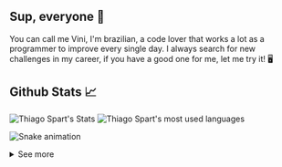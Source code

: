 ## Sup, everyone 👋

You can call me Vini, I'm brazilian, a code lover that works a lot as a programmer to improve every single day. I always search for new challenges in my career, if you have a good one for me, let me try it! 🖥️

## Github Stats 📈

<img src="https://github-readme-stats.vercel.app/api?username=viniciusgugelmin&show_icons=true&count_private=true&theme=midnight-purple" alt="Thiago Spart's Stats" />

<img src="https://github-readme-stats.vercel.app/api/top-langs/?username=viniciusgugelmin&layout=compact&theme=midnight-purple" alt="Thiago Spart's most used languages" />

![Snake animation](https://github.com/viniciusgugelmin/viniciusgugelmin/blob/output/github-contribution-grid-snake.svg)

<!--
## My contribution streak 🔥

<a href="https://github.com/viniciusgugelmin/github-readme-streak-stats">
  <img src="https://github-readme-streak-stats.herokuapp.com/?user=viniciusgugelmin&theme=midnight-purple#version3" alt="Vinícius Gugelmin's streak stats"/>
</a>
-->

<details>
<summary>
	See more
</summary>

## My skills 📜

- HTML
- CSS
- SASS
- Bootstrap
- Vuetify
- Javascript
- Vue.js
- Node.js
- Sequelize
- Php
- Laravel
- MySql
- Sql
- Git
- Github
- Bitbucket

## Working now 💼

- Full Stack Web Developer Jr at Post ED.
- Full Stack Web Developer Jr at BetaBit.

## Studying now 📘

- 4rd period of Information Systems at Positivo University. 
- I'm a Computer Technician.
  
  </details>
